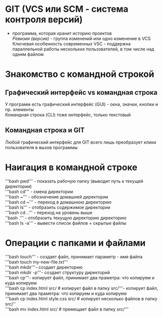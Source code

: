 # GIT (VCS или SCM - система контроля версий)<br>


- программа, которая хранит историю проектов<br>
*Ревизия (версия)* - группа изменений или одно изменение в VCS<br>
Ключевая особенность современных VSC - поддержка параллельной работы нескольких пользователей, в том числе над одним файлом<br> 


# Знакомство с командной строкой<br>


## Графический интерфейс vs командная строка<br>
У программ есть графический интерфейс (GUI) - окна, значки, кнопки и пр. элементы<br>
Командная строка (CLI) тоже интерфейс, только текстовый<br>
## Командная строка и GIT<br>
Любой графический интерфейс для GIT всего лишь преобразует клики пользователя в вызов программы<br>


# Наигация в командной строке<br>


'''bash 
pwd''' - показать рабочую папку (выводит путь к текущей директории)<br>
'''bash
cd''' - смена директории<br>
'''bash
~''' - обозначение домашней директории<br>
'''bash
cd ~''' - переход в домашнюю директорию<br>
'''bash
ls''' - отобразить содержимое директории<br>
'''bash
cd ..''' - переход на уровень выше<br>
''bash
.''' - отобразить текущую директорию директорию<br>
'''bash
ls -a''' - вывести список файлов + скрытые файлы<br>

# Операции с папками и файлами<br>


'''bash
touch''' - создает файл, принимает параметр - имя файла<br>
'''bash
touch my-new-file.txt'''<br>
'''bash
mkdir'''- создает директорию<br>
'''bash
mkdir -p'''- создает структуру директорий<br>
'''bash
cp'''- копирует файл, принимает два праметра: что копируем и куда копируем<br>
'''bash
cp index.html src/ # копирует файл в папку src/'''- копирует файл, принимает два праметра: что копируем и куда копируем<br>
'''bash
cp index.html style.css src/ # копирует несколько файлов в папку src/''<br>
'''bash
mv index.html src/ # премещает файл в папку src/'''<br>


